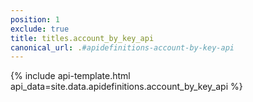 ```yaml
---
position: 1
exclude: true
title: titles.account_by_key_api
canonical_url: .#apidefinitions-account-by-key-api
---
```


{% include api-template.html api_data=site.data.apidefinitions.account_by_key_api %}
